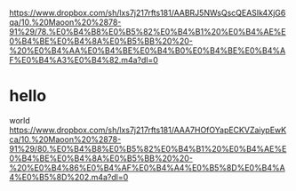 https://www.dropbox.com/sh/lxs7j217rfts181/AABRJ5NWsQscQEASIk4XjG6qa/10.%20Maoon%20%2878-91%29/78.%E0%B4%B8%E0%B5%82%E0%B4%B1%20%E0%B4%AE%E0%B4%BE%E0%B4%8A%E0%B5%BB%20%20-%20%E0%B4%AA%E0%B4%BE%E0%B4%B0%E0%B4%BE%E0%B4%AF%E0%B4%A3%E0%B4%82.m4a?dl=0
# hello
world
https://www.dropbox.com/sh/lxs7j217rfts181/AAA7HOfOYapECKVZaiypEwKca/10.%20Maoon%20%2878-91%29/80.%E0%B4%B8%E0%B5%82%E0%B4%B1%20%E0%B4%AE%E0%B4%BE%E0%B4%8A%E0%B5%BB%20%20-%20%E0%B4%86%E0%B4%AF%E0%B4%A4%E0%B5%8D%E0%B4%A4%E0%B5%8D%202.m4a?dl=0
